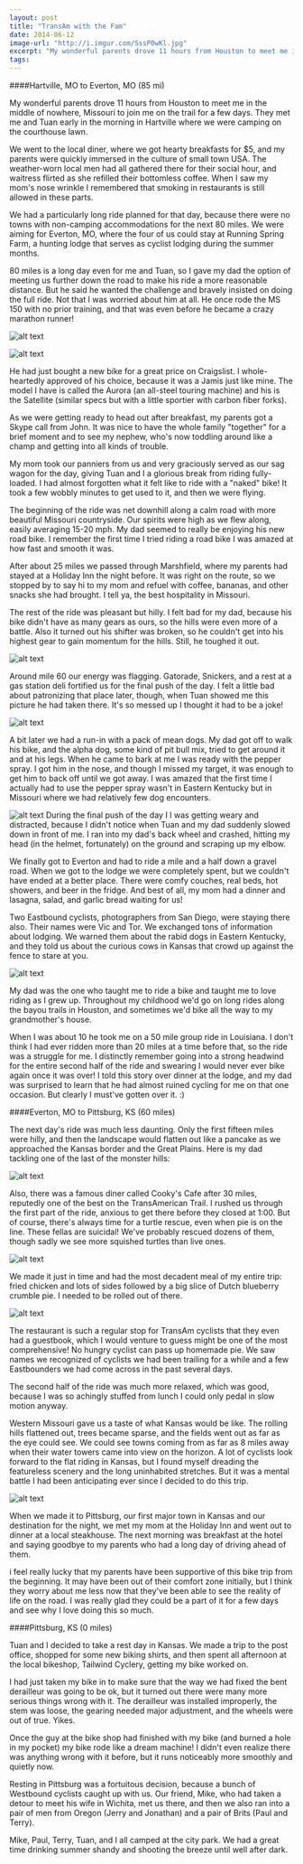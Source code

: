 ```yaml
---
layout: post
title: "TransAm with the Fam"
date: 2014-06-12
image-url: "http://i.imgur.com/SssP0wKl.jpg"
excerpt: "My wonderful parents drove 11 hours from Houston to meet me in the middle of nowhere, Missouri to join me on the trail for a few days. They met me and Tuan early in the morning in Hartville where we were camping on the courthouse lawn. "
tags:
---
```

####Hartville, MO to Everton, MO (85 mi)

My wonderful parents drove 11 hours from Houston to meet me in the middle of nowhere, Missouri to join me on the trail for a few days. They met me and Tuan early in the morning in Hartville where we were camping on the courthouse lawn. 

We went to the local diner, where we got hearty breakfasts for $5, and my parents were quickly immersed in the culture of small town USA. The weather-worn local men had all gathered there for their social hour, and waitress flirted as she refilled their bottomless coffee. When I saw my mom's nose wrinkle I remembered that smoking in restaurants is still allowed in these parts. 

We had a particularly long ride planned for that day, because there were no towns with non-camping accommodations for the next 80 miles. We were aiming for Everton, MO, where the four of us could stay at Running Spring Farm, a hunting lodge that serves as cyclist lodging during the summer months. 

80 miles is a long day even for me and Tuan, so I gave my dad the option of meeting us further down the road to make his ride a more reasonable distance. But he said he wanted the challenge and bravely insisted on doing the full ride. Not that I was worried about him at all. He once rode the MS 150 with no prior training, and that was even before he became a crazy marathon runner!

![alt text](http://i.imgur.com/1PYQeFyl.jpg)

![alt text](http://i.imgur.com/Qlz15SWl.jpg "Ready to roll")

He had just bought a new bike for a great price on Craigslist. I whole-heartedly approved of his choice, because it was a Jamis just like mine. The model I have is called the Aurora (an all-steel touring machine) and his is the Satellite (similar specs but with a little sportier with carbon fiber forks). 

As we were getting ready to head out after breakfast, my parents got a Skype call from John. It was nice to have the whole family "together" for a brief moment and to see my nephew, who's now toddling around like a champ and getting into all kinds of trouble.

My mom took our panniers from us and very graciously served as our sag wagon for the day, giving Tuan and I a glorious break from riding fully-loaded. I had almost forgotten what it felt like to ride with a "naked" bike! It took a few wobbly minutes to get used to it, and then we were flying. 

The beginning of the ride was net downhill along a calm road with more beautiful Missouri countryside. Our spirits were high as we flew along, easily averaging 15-20 mph. My dad seemed to really be enjoying his new road bike. I remember the first time I tried riding a road bike I was amazed at how fast and smooth it was.

After about 25 miles we passed through Marshfield, where my parents had stayed at a Holiday Inn the night before. It was right on the route, so we stopped by to say hi to my mom and refuel with coffee, bananas, and other snacks she had brought. I tell ya, the best hospitality in Missouri.

The rest of the ride was pleasant but hilly. I felt bad for my dad, because his bike didn't have as many gears as ours, so the hills were even more of a battle. Also it turned out his shifter was broken, so he couldn't get into his highest gear to gain momentum for the hills. Still, he toughed it out.

![alt text](http://i.imgur.com/OFuW2PUl.jpg)

Around mile 60 our energy was flagging. Gatorade, Snickers, and a rest at a gas station deli fortified us for the final push of the day. I felt a little bad about patronizing that place later, though, when Tuan showed me this picture he had taken there. It's so messed up I thought it had to be a joke! 

![alt text](http://i.imgur.com/leHp4Oxl.jpg)

A bit later we had a run-in with a pack of mean dogs. My dad got off to walk his bike, and the alpha dog, some kind of pit bull mix, tried to get around it and at his legs. When he came to bark at me I was ready with the pepper spray. I got him in the nose, and though I missed my target, it was enough to get him to back off until we got away. I was amazed that the first time I actually had to use the pepper spray wasn't in Eastern Kentucky but in Missouri where we had relatively few dog encounters.

![alt text](http://i.imgur.com/ubK7hUJl.jpg)
During the final push of the day I I was getting weary and distracted, because I didn't notice when Tuan and my dad suddenly slowed down in front of me. I ran into my dad's back wheel and crashed, hitting my head (in the helmet, fortunately) on the ground and scraping up my elbow. 
 
We finally got to Everton and had to ride a mile and a half down a gravel road. When we got to the lodge we were completely spent, but we couldn't have ended at a better place. There were comfy couches, real beds, hot showers, and beer in the fridge. And best of all, my mom had a dinner and lasagna, salad, and garlic bread waiting for us! 

Two Eastbound cyclists, photographers from San Diego, were staying there also. Their names were Vic and Tor. We exchanged tons of information about lodging. We warned them about the rabid dogs in Eastern Kentucky, and they told us about the curious cows in Kansas that crowd up against the fence to stare at you.

![alt text](http://i.imgur.com/dXqxUrVl.jpg)

My dad was the one who taught me to ride a bike and taught me to love riding as I grew up. Throughout my childhood we'd go on long rides along the bayou trails in Houston, and sometimes we'd bike all the way to my grandmother's house. 

When I was about 10 he took me on a 50 mile group ride in Louisiana. I don't think I had ever ridden more than 20 miles at a time before that, so the ride was a struggle for me. I distinctly remember going into a strong headwind for the entire second half of the ride and swearing I would never ever bike again once it was over! I told this story over dinner at the lodge, and my dad was surprised to learn that he had almost ruined cycling for me on that one occasion. But clearly I must've gotten over it. :)

####Everton, MO to Pittsburg, KS (60 miles)

The next day's ride was much less daunting. Only the first fifteen miles were hilly, and then the landscape would flatten out like a pancake as we approached the Kansas border and the Great Plains. Here is my dad tackling one of the last of the monster hills:

![alt text](http://i.imgur.com/uhrY3swl.jpg)

Also, there was a famous diner called Cooky's Cafe after 30 miles, reputedly one of the best on the TransAmerican Trail. I rushed us through the first part of the ride, anxious to get there before they closed at 1:00. But of course, there's always time for a turtle rescue, even when pie is on the line. These fellas are suicidal! We've probably rescued dozens of them, though sadly we see more squished turtles than live ones.

![alt text](http://i.imgur.com/rDShnh6l.jpg)

We made it just in time and had the most decadent meal of my entire trip: fried chicken and lots of sides followed by a big slice of Dutch blueberry crumble pie. I needed to be rolled out of there. 

![alt text](http://i.imgur.com/AGNVMyFl.jpg)

The restaurant is such a regular stop for TransAm cyclists that they even had a guestbook, which I would venture to guess might be one of the most comprehensive! No hungry cyclist can pass up homemade pie. We saw names we recognized of cyclists we had been trailing for a while and a few Eastbounders we had come across in the past several days.

The second half of the ride was much more relaxed, which was good, because I was so achingly stuffed from lunch I could only pedal in slow motion anyway. 

Western Missouri gave us a taste of what Kansas would be like. The rolling hills flattened out, trees became sparse, and the fields went out as far as the eye could see. We could see towns coming from as far as 8 miles away when their water towers came into view on the horizon. A lot of cyclists look forward to the flat riding in Kansas, but I found myself dreading the featureless scenery and the long uninhabited stretches. But it was a mental battle I had been anticipating ever since I decided to do this trip.

![alt text](http://i.imgur.com/kuYX1vUl.jpg)

When we made it to Pittsburg, our first major town in Kansas and our destination for the night, we met my mom at the Holiday Inn and went out to dinner at a local steakhouse. The next morning was breakfast at the hotel and saying goodbye to my parents who had a long day of driving ahead of them.

i feel really lucky that my parents have been supportive of this bike trip from the beginning. It may have been out of their comfort zone initially, but I think they worry about me less now that they've been able to see the reality of life on the road. I was really glad they could be a part of it for a few days and see why I love doing this so much.

####Pittsburg, KS (0 miles)

Tuan and I decided to take a rest day in Kansas. We made a trip to the post office, shopped for some new biking shirts, and then spent all afternoon at the local bikeshop, Tailwind Cyclery, getting my bike worked on. 

I had just taken my bike in to make sure that the way we had fixed the bent derailleur was going to be ok, but it turned out there were many more serious things wrong with it. The derailleur was installed improperly, the stem was loose, the gearing needed major adjustment, and the wheels were out of true. Yikes. 

Once the guy at the bike shop had finished with my bike (and burned a hole in my pocket) my bike rode like a dream machine! I didn't even realize there was anything wrong with it before, but it runs noticeably more smoothly and quietly now.

Resting in Pittsburg was a fortuitous decision, because a bunch of Westbound cyclists caught up with us. Our friend, Mike, who had taken a detour to meet his wife in Wichita, met us there, and then we also ran into a pair of men from Oregon (Jerry and Jonathan) and a pair of Brits (Paul and Terry). 

Mike, Paul, Terry, Tuan, and I all camped at the city park. We had a great time drinking summer shandy and shooting the breeze until well after dark.